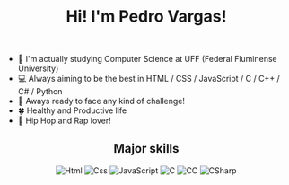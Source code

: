 <h1 align="center" >Hi! I'm Pedro Vargas!</h1>
<br />


* 📖 I'm actually studying Computer Science at UFF (Federal Fluminense University)
* 💻 Always aiming to be the best in HTML / CSS / JavaScript / C / C++ / C# / Python
* 🥊 Aways ready to face any kind of challenge!
* 🍀 Healthy and Productive life
* 🎵 Hip Hop and Rap lover! 


<h2 align='center'>Major skills</h2>
<p align="center">
   <img src="https://img.shields.io/badge/HTML-E34F26?style=for-the-badge&logo=html5&logoColor=white" alt="Html">
   <img src="https://img.shields.io/badge/CSS-1572B6?style=for-the-badge&logo=css3&logoColor=white" alt="Css">
   <img src="https://img.shields.io/badge/JavaScript-111324?style=for-the-badge&logo=javascript&logoColor=black" alt="JavaScript">
   <img src="https://img.shields.io/badge/C-111324?style=for-the-badge&logo=c&logoColor=white" alt="C">
   <img src="https://img.shields.io/badge/C++-00599C?style=for-the-badge&logo=cplusplus&logoColor=white" alt="CC">
   <img src="https://img.shields.io/badge/C%23-239120?style=for-the-badge&logo=c sharp&logoColor=white" alt="CSharp">
</p>






  
